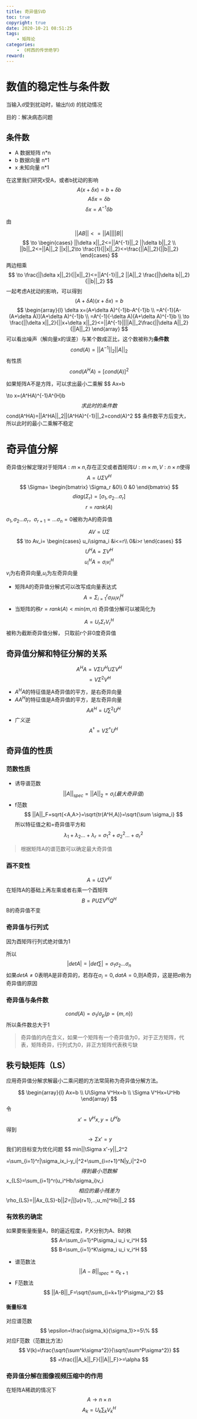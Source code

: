 ```yaml
---
title: 奇异值SVD
toc: true
copyright: true
date: 2020-10-21 08:51:25
tags:
    - 矩阵论
categories:
    - 《柯西的传世绝学》
reward:
---
```

# 数值的稳定性与条件数
当输入d受到扰动时，输出f(d) 的扰动情况
<!--more-->
目的：解决病态问题

## 条件数
+ A 数据矩阵 n*n
+ b 数据向量 n*1
+ x 未知向量 n*1


在这里我们研究x受A，或者b扰动的影响
$$
A(x+\delta x)=b+\delta b
$$
$$
A\delta x=\delta b
$$
$$
\delta x=A^{-1}\delta b
$$

由

$$
||AB||<=||A|| ||B||
$$
$$
\to
\begin{cases}
||\delta x||_2<=||A^{-1}||_2 ||\delta b||_2
\\
||b||_2<=||A||_2 ||x||_2\to \frac{1}{||x||_2}<=\frac{||A||_2}{||b||_2}
\end{cases}
$$
两边相乘
$$
\to \frac{||\delta x||_2}{||x||_2}<=||A^{-1}||_2 ||A||_2 \frac{||\delta b||_2}{||b||_2}
$$
一起考虑A扰动的影响，可以得到
$$
(A+\delta A)(x+\delta x)=b
$$
$$
\begin{array}{l}
\delta x=(A+\delta A)^{-1}b-A^{-1}b
\\
=A^{-1}[A-(A+\delta A)](A+\delta A)^{-1}b
\\
=A^{-1}(-\delta A)(A+\delta A)^{-1}b
\\
\to \frac{||\delta x||_2}{||x+\delta x||_2}<=||A^{-1}||||A||_2\frac{||\delta A||_2}{||A||_2}
\end{array}
$$
可以看出噪声（解向量x的误差）与某个数成正比，这个数被称为**条件数**
$$
cond(A)=||A^{-1}||_2||A||_2
$$
有性质
$$
cond(A^HA)=[cond(A)]^2
$$


如果矩阵A不是方阵，可以求出最小二乘解
$$
Ax=b

\to x=(A^HA)^{-1}A^{H}b
$$
求此时的条件数
$$
cond(A^HA)=||A^HA||_2||(A^HA)^{-1}||_2=cond(A)^2
$$
条件数平方后变大，所以此时的最小二乘解不稳定 

# 奇异值分解
奇异值分解定理对于矩阵$A:m\times n$,存在正交或者酉矩阵$U:m\times m,V:n\times n$使得
$$
A=U\Sigma V^H
$$
$$
\Sigma=
\begin{bmatrix}
\Sigma_r &0\\
0 &0
\end{bmatrix}
$$
$$
diag(\Sigma_r)=[\sigma_1,\sigma_2...\sigma_r]
$$
$$
r=rank(A)
$$

$\sigma_1,\sigma_2...\sigma_r，\sigma_{r+1}=...\sigma_n=0$被称为A的奇异值


$$
AV=U\Sigma
$$
$$
\to Av_i=
\begin{cases}
u_i\sigma_i &i<=r\\
0&i>r
\end{cases}
$$
$$
U^HA=\Sigma V^H
$$
$$
u_i^HA=\sigma_iv_i^H
$$
$v_i$为右奇异向量,$u_i$为左奇异向量

+ 矩阵A的奇异值分解式可以改写成向量表达式
$$
A=\Sigma_{i=1}^r\sigma_i u_i v_i^H
$$
+ 当矩阵的秩$r=rank(A)<min(m,n)$
奇异值分解可以被简化为

$$
A=U_r\Sigma_rV_r^H
$$
被称为截断奇异值分解，
只取前r个非0度奇异值

## 奇异值分解和特征分解的关系
$$
A^HA=V\Sigma U^HU\Sigma V^H
$$
$$
=V\Sigma^2V^H
$$

+ $A^HA$的特征值是A奇异值的平方，是右奇异向量
+ $AA^H$的特征值是A奇异值的平方，是左奇异向量
$$
AA^H=U\sum^2U^H
$$
+ 广义逆
$$
A^\dagger=V\Sigma^\dagger U^H
$$
## 奇异值的性质
### 范数性质
+ 诱导谱范数
$$
||A||_{spec}=||A||_2=\sigma_i(最大奇异值)
$$
+ f范数
$$
||A||_F=sqrt{<A,A>}=\sqrt{tr(A^H,A)}=\sqrt{\sum \sigma_i}
$$
所以特征值之和=奇异值平方和
$$
\lambda_1+\lambda_2...+\lambda_r=\sigma_1^2+\sigma_2^2...+\sigma_r^2
$$

> 根据矩阵A的谱范数可以确定最大奇异值



### 酉不变性
$$
A=U\Sigma V^H
$$
在矩阵A的基础上再左乘或者右乘一个酉矩阵
$$
B=PU\Sigma V^HQ^H
$$
B的奇异值不变

### 奇异值与行列式
因为酉矩阵行列式绝对值为1

所以
$$
|detA|=|det\sum|=\sigma_1\sigma_2...\sigma_n
$$
如果$detA\not=0$表明A是非奇异的，若存在$\sigma_i=0,datA=0$,则A奇异，这是把$\sigma$称为奇异值的原因

### 奇异值与条件数
$$
cond(A)=\sigma_1/\sigma_p(p=\{m,n\})
$$
所以条件数总大于1

> 奇异值的内在含义，如果一个矩阵有一个奇异值为0，对于正方矩阵，代表，矩阵奇异，行列式为0，非正方矩阵代表秩亏缺

## 秩亏缺矩阵（LS）
应用奇异值分解求解最小二乘问题的方法常简称为奇异值分解方法。

$$
\begin{array}{l}
Ax=b
\\
U\Sigma V^Hx=b
\\
\Sigma V^Hx=U^Hb
\end{array}
$$
令
$$
x'=V^Hx,y=U^Hb
$$
得到
$$
\to \Sigma x'=y
$$
我们的目标变为优化问题
$$
min||\Sigma x'-y||_2^2

=\sum_{i=1}^r|\sigma_ix_i-y_i|^2+\sum_{i=r+1}^N|y_i|^2=0
$$
得到最小范数解
$$
x_{LS}=\sum_{i=1}^r(u_i^Hb/\sigma_i)v_i
$$
相应的最小残差为
$$
\rho_{LS}=||Ax_{LS}-b||_2=||[u_{r+1},..,u_m]^Hb||_2
$$
### 有效秩的确定 
如果要衡量衡量A，B的逼近程度，P,K分别为A、B的秩
$$
A=\sum_{i=1}^P\sigma_i u_i v_i^H
$$
$$
B=\sum_{i=1}^K\sigma_i u_i v_i^H
$$
+ 谱范数法
$$
||A-B||_{spec}=\sigma_{k+1}
$$
+ F范数法
$$
||A-B||_F=\sqrt{\sum_{i=k+1}^P\sigma_i^2}
$$
#### 衡量标准

对应谱范数
$$
\epsilon=\frac{\sigma_k}{\sigma_1}>=5\%
$$
对应F范数（范数比方法）
$$
V(k)=\frac{\sqrt{\sum^k\sigma^2}}{\sqrt{\sum^P\sigma^2}}
$$
$$
=\frac{||A_k||_F}{||A||_F}>=\alpha
$$
### 奇异值分解在图像视频压缩中的作用
在矩阵A稀疏的情况下
$$
A \to n\times n
$$
$$
A_k=U_k\sum_kV_k^H
$$







